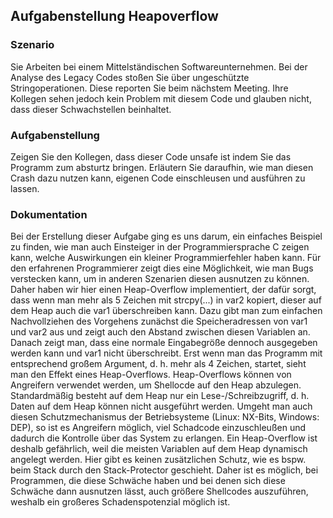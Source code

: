 ## Aufgabenstellung Heapoverflow

### Szenario

Sie Arbeiten bei einem Mittelständischen Softwareunternehmen. Bei der Analyse 
des Legacy Codes stoßen Sie über ungeschützte Stringoperationen. Diese 
reporten Sie beim nächstem Meeting. Ihre Kollegen sehen jedoch kein Problem
mit diesem Code und glauben nicht, dass dieser Schwachstellen beinhaltet.

### Aufgabenstellung

Zeigen Sie den Kollegen, dass dieser Code unsafe ist indem Sie das Programm zum
absturtz bringen. Erläutern Sie daraufhin, wie man diesen Crash dazu nutzen
kann, eigenen Code einschleusen und ausführen zu lassen.

### Dokumentation

Bei der Erstellung dieser Aufgabe ging es uns darum, ein einfaches Beispiel zu finden,
wie man auch Einsteiger in der Programmiersprache C zeigen kann, welche Auswirkungen ein
kleiner Programmierfehler haben kann. Für den erfahrenen Programmierer zeigt dies eine
Möglichkeit, wie man Bugs verstecken kann, um in anderen Szenarien diesen ausnutzen zu können.
Daher haben wir hier einen Heap-Overflow implementiert, der dafür sorgt, dass wenn man mehr als
5 Zeichen mit strcpy(...) in var2 kopiert, dieser auf dem Heap auch die var1 überschreiben kann.
Dazu gibt man zum einfachen Nachvollziehen des Vorgehens zunächst die Speicheradressen von var1
und var2 aus und zeigt auch den Abstand zwischen diesen Variablen an. Danach zeigt man, dass eine
normale Eingabegröße dennoch ausgegeben werden kann und var1 nicht überschreibt. Erst wenn man das
Programm mit entsprechend großem Argument, d. h. mehr als 4 Zeichen, startet, sieht man den
Effekt eines Heap-Overflows. Heap-Overflows können von Angreifern verwendet werden, um
Shellocde auf den Heap abzulegen. Standardmäßig besteht auf dem Heap nur ein Lese-/Schreibzugriff,
d. h. Daten auf dem Heap können nicht ausgeführt werden. Umgeht man auch diesen Schutzmechanismus
der Betriebsysteme (Linux: NX-Bits, Windows: DEP), so ist es Angreifern möglich, viel Schadcode
einzuschleußen und dadurch die Kontrolle über das System zu erlangen. Ein Heap-Overflow ist deshalb
gefährlich, weil die meisten Variablen auf dem Heap dynamisch angelegt werden. Hier gibt es keinen
zusätzlichen Schutz, wie es bspw. beim Stack durch den Stack-Protector geschieht. Daher ist es
möglich, bei Programmen, die diese Schwäche haben und bei denen sich diese Schwäche dann ausnutzen
lässt, auch größere Shellcodes auszuführen, weshalb ein großeres Schadenspotenzial möglich ist.
